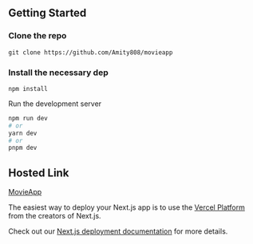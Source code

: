 ## Getting Started

### Clone the repo
```
git clone https://github.com/Amity808/movieapp
```
### Install the necessary dep

```
npm install
```

Run the development server

```bash
npm run dev
# or
yarn dev
# or
pnpm dev
```

## Hosted Link
[MovieApp]()

The easiest way to deploy your Next.js app is to use the [Vercel Platform](https://vercel.com/new?utm_medium=default-template&filter=next.js&utm_source=create-next-app&utm_campaign=create-next-app-readme) from the creators of Next.js.

Check out our [Next.js deployment documentation](https://nextjs.org/docs/deployment) for more details.
